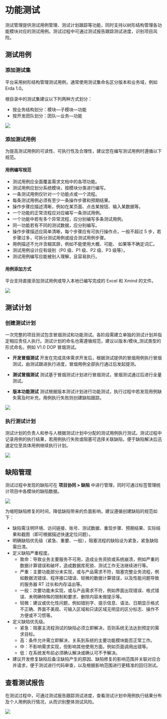 # 功能测试

测试管理提供测试用例管理、测试计划跟踪等功能，同时支持以树形结构管理各功能模块对应的测试用例。测试过程中可通过测试报告跟踪测试进度，识别项目风险。
## 测试用例
### 添加测试集
平台采用树形结构管理测试用例，通常使用测试集命名区分版本和业务域，例如 Erda 1.0。

根目录中的测试集建议以下列两种方式划分：

* 按业务结构划分：模块—子模块—功能
* 按开发团队划分：团队—业务—功能

![](http://terminus-paas.oss-cn-hangzhou.aliyuncs.com/paas-doc/2022/02/24/f1da2f46-c64e-41f9-b138-5bff88015b30.png)

### 添加测试用例

为提高测试用例的可读性、可执行性及合理性，建议您在编写测试用例时遵循以下规范。

#### 用例编写规范
- 测试用例应全面覆盖需求文档中的各项功能。
- 测试用例应划分系统模块，按模块分类进行编写。
- 一条测试用例仅针对一个功能点或一个流程。
- 每条测试用例必须有至少一条操作步骤和预期结果。
- 操作步骤应描述清晰，例如在某页面、点击某按钮、输入某数据等。
- 一个功能的正常流程应对应编写一条测试用例。
- 一个功能中若有多个异常流程，应分别编写多条测试用例。
- 同一功能若有不同的测试数据，应分别编写。
- 操作步骤描述应简单清晰，每个步骤应有可执行操作点，一般不超过 5 步，若步骤过多，可拆分测试用例或组合测试用例步骤。
- 用例描述不允许含糊其辞，例如不能使用大概、可能、 如果等不确定词汇。
- 测试用例设计应有级别（P0 级、P1 级、P2 级、P3 级等）。
- 测试用例编写应能被别人理解，且容易执行。

#### 用例添加方式

平台支持直接添加测试用例或导入本地已编写完成的 Excel 和 Xmind 的文件。

![](http://terminus-paas.oss-cn-hangzhou.aliyuncs.com/paas-doc/2022/02/24/e5207b25-ccd4-46d6-8e4e-bf8a104c8863.png)

## 测试计划

### 创建测试计划

一次完整的项目测试包含冒烟测试和功能测试。各阶段需建立单独的测试计划并指定相应责任人执行。测试计划的命名也需遵循规范，建议以版本/模块_测试类型的形式命名，例如 V1.0 DOP 冒烟测试。

- **开发冒烟测试**
  开发在完成具体需求开发后，根据测试提供的冒烟用例执行冒烟测试，由测试跟进执行进度，冒烟用例全部执行通过后发起提测。

- **测试冒烟测试**
  测试基于冒烟测试计划进行冒烟测试，冒烟测试通过后进行全量测试。

- **版本功能测试**
  测试根据版本测试计划进行功能测试，执行过程中若发现用例缺失需及时补充，用例执行失败则创建缺陷跟踪。

![](http://terminus-paas.oss-cn-hangzhou.aliyuncs.com/paas-doc/2022/02/24/ac1faad6-8a7b-479d-abc6-c982f2fcff4b.png)

### 执行测试计划

测试计划的负责人和参与人根据测试计划中分配的测试用例执行测试。测试过程中记录用例的执行结果，若用例执行失败或阻塞可选择关联缺陷，便于缺陷解决后迅速定位至具体用例继续执行计划。

![](http://terminus-paas.oss-cn-hangzhou.aliyuncs.com/paas-doc/2022/02/24/af2fb253-d483-458b-845d-adf35dfdf19c.png)

## 缺陷管理

测试过程中发现的缺陷可在 **项目协同 > 缺陷** 中进行管理，同时可通过标签管理统计项目中各模块的缺陷数据。

![](http://terminus-paas.oss-cn-hangzhou.aliyuncs.com/paas-doc/2022/02/18/c6caa023-a947-457e-8e92-191ccd6aef08.png)

为缩短缺陷修复的时间，降低缺陷带来的负面影响，建议遵循创建缺陷的规范如下：
- 缺陷需注明环境、访问链接、账号、测试数据、重现步骤、预期结果、实际结果和截图（即可根据描述快速定位问题）。
- 明确缺陷优先级（紧急、重要、一般），阻塞流程的缺陷设为紧急，紧急缺陷需日清。
- 定义缺陷严重程度。
    - 致命：导致业务主要服务不可用，造成业务资损或系统崩溃，例如严重的数据计算错误和破坏，造成数据库死锁、测试工作无法继续进行等。
    - 严重：主要功能部分未实现，或与产品需求不符，阻塞完整业务流程，例如数据流错误、程序接⼝错误、轻微的数据计算错误，以及性能问题导致的服务器 RT 过⻓和内存溢出等。
    - 一般：次要功能未实现，或与产品需求不符，例如界⾯出现错误、格式错误、未明确特殊的限制和要求、删除内容未做提示等。
    - 轻微：建议或优化性问题，例如错别字、提示信息、语法、日期显示格式不正确、界⾯不美观、可输入区域和只读区域无明显的区分标志、操作不方便或不习惯等。
- 定义缺陷优先级。
    - 紧急：阻塞主流程测试的缺陷必须立即解决，否则系统无法达到预定的需求目标。
    - 高：条件允许需立即解决，关系到系统的主要功能模块能否正常工作。
    - 中：不影响需求实现，但影响其他使用方面，例如页面调用出错等。
    - 低：在系统发布前必须确认解决或确认可不予解决。
- 建议开发修复缺陷后备注缺陷产生的原因、缺陷修复的影响范围并关联对应合并请求，便于测试进行代码审查，以及根据影响范围进行更精准的回归测试。

## 查看测试报告

在测试过程中，可通过测试报告跟踪测试进度，查看测试计划中用例执行结果分布及个人用例执行情况，从而识别整体测试风险。

![](http://terminus-paas.oss-cn-hangzhou.aliyuncs.com/paas-doc/2022/02/24/d4db92cc-a83b-423c-bfed-f9f18fa1931f.png)
